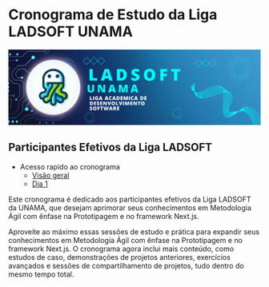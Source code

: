 # Cronograma de Estudo da Liga LADSOFT UNAMA

![img](/imagens/image_readme.png)

## Participantes Efetivos da Liga LADSOFT

- Acesso rapido ao cronograma
  - [Visão geral](/cronograma/README.md)
  - [Dia 1](/cronograma/dia_1/README.md)

Este cronograma é dedicado aos participantes efetivos da Liga LADSOFT da UNAMA, que desejam aprimorar seus conhecimentos em Metodologia Ágil com ênfase na Prototipagem e no framework Next.js.

Aproveite ao máximo essas sessões de estudo e prática para expandir seus conhecimentos em Metodologia Ágil com ênfase na Prototipagem e no framework Next.js. O cronograma agora inclui mais conteúdo, como estudos de caso, demonstrações de projetos anteriores, exercícios avançados e sessões de compartilhamento de projetos, tudo dentro do mesmo tempo total.
